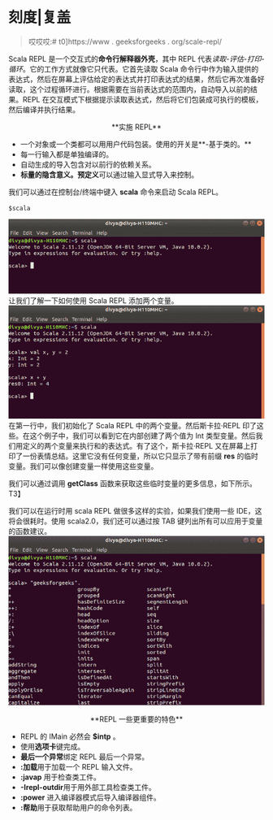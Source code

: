 # 刻度|复盖

> 哎哎哎:# t0]https://www . geeksforgeeks . org/scale-repl/

Scala REPL 是一个交互式的**命令行解释器外壳**，其中 REPL 代表*读取-评估-打印-循环*。它的工作方式就像它只代表。它首先读取 Scala 命令行中作为输入提供的表达式，然后在屏幕上评估给定的表达式并打印表达式的结果，然后它再次准备好读取，这个过程循环进行。根据需要在当前表达式的范围内，自动导入以前的结果。REPL 在交互模式下根据提示读取表达式，然后将它们包装成可执行的模板，然后编译并执行结果。

<center>**实施 REPL**</center>

*   一个对象或一个类都可以用用户代码包装。使用的开关是**-基于类的。**
*   每一行输入都是单独编译的。
*   自动生成的导入包含对以前行的依赖关系。
*   **标量的隐含意义。预定义**可以通过输入显式导入来控制。

我们可以通过在控制台/终端中键入 **scala** 命令来启动 Scala REPL。

```
$scala
```

![](img/83029a8eed3d5b3445309b811c4bd64e.png)
让我们了解一下如何使用 Scala REPL 添加两个变量。
![](img/90465d21ea10b6f91215f2895134dfb0.png)
在第一行中，我们初始化了 Scala REPL 中的两个变量。然后斯卡拉·REPL 印了这些。在这个例子中，我们可以看到它在内部创建了两个值为 Int 类型变量。然后我们用定义的两个变量来执行和的表达式。有了这个，斯卡拉·REPL 又在屏幕上打印了一份表情总结。这里它没有任何变量，所以它只显示了带有前缀 **res** 的临时变量。我们可以像创建变量一样使用这些变量。

我们可以通过调用 **getClass** 函数来获取这些临时变量的更多信息，如下所示。
T3】

我们可以在运行时用 scala REPL 做很多这样的实验，如果我们使用一些 IDE，这将会很耗时。使用 scala2.0，我们还可以通过按 TAB 键列出所有可以应用于变量的函数建议。
![](img/1c98b1fce1dd1e770a189a8936b81296.png)

<center>**REPL 一些更重要的特色**</center>

*   REPL 的 IMain 必然会 **$intp** 。
*   使用**选项卡**键完成。
*   **最后一个异常**绑定 REPL 最后一个异常。
*   **:加载**用于加载一个 REPL 输入文件。
*   **:javap** 用于检查类工件。
*   **-Irepl-outdir**用于用外部工具检查类工件。
*   **:power** 进入编译器模式后导入编译器组件。
*   **:帮助**用于获取帮助用户的命令列表。